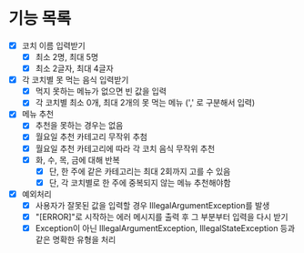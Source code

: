 # 기능 목록
- [X] 코치 이름 입력받기
  - [X] 최소 2명, 최대 5명
  - [X] 최소 2글자, 최대 4글자
- [X] 각 코치별 못 먹는 음식 입력받기
  - [X] 먹지 못하는 메뉴가 없으면 빈 값을 입력
  - [X] 각 코치별 최소 0개, 최대 2개의 못 먹는 메뉴 (',' 로 구분해서 입력)
- [X] 메뉴 추천
  - [X] 추천을 못하는 경우는 없음
  - [X] 월요일 추천 카테고리 무작위 추첨
  - [X] 월요일 추천 카테고리에 따라 각 코치 음식 무작위 추천
  - [X] 화, 수, 목, 금에 대해 반복
    - [X] 단, 한 주에 같은 카테고리는 최대 2회까지 고를 수 있음
    - [X] 단, 각 코치별로 한 주에 중복되지 않는 메뉴 추천해야함
- [X] 예외처리
  - [X] 사용자가 잘못된 값을 입력할 경우 IllegalArgumentException를 발생
  - [X] "[ERROR]"로 시작하는 에러 메시지를 출력 후 그 부분부터 입력을 다시 받기
  - [X] Exception이 아닌 IllegalArgumentException, IllegalStateException 등과 같은 명확한 유형을 처리